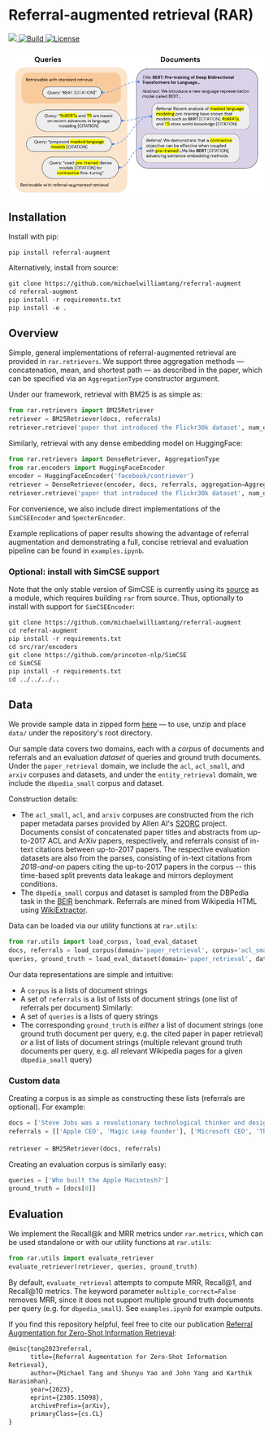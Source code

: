 # Referral-augmented retrieval (RAR)

<p>
    <a href="https://badge.fury.io/py/referral-augment">
        <img src="https://badge.fury.io/py/referral-augment.svg">
    </a>
    <a href="https://www.python.org/">
        <img alt="Build" src="https://img.shields.io/badge/Python-3.8+-purple.svg">
    </a>
    <a href="https://copyright.princeton.edu/policy">
        <img alt="License" src="https://img.shields.io/badge/License-MIT-blue">
    </a>
</p>

![RAR diagram](images/overview.png)

## Installation

Install with pip:
```
pip install referral-augment
```
Alternatively, install from source:
```
git clone https://github.com/michaelwilliamtang/referral-augment
cd referral-augment
pip install -r requirements.txt
pip install -e .
```

## Overview

Simple, general implementations of referral-augmented retrieval are provided in `rar.retrievers`. We support three aggregation methods — concatenation, mean, and shortest path — as described in the paper, which can be specified via an `AggregationType` constructor argument.

Under our framework, retrieval with BM25 is as simple as:
```python
from rar.retrievers import BM25Retriever
retriever = BM25Retriever(docs, referrals)
retriever.retrieve('paper that introduced the Flickr30k dataset', num_docs=10)
```
Similarly, retrieval with any dense embedding model on HuggingFace:
```python
from rar.retrievers import DenseRetriever, AggregationType
from rar.encoders import HuggingFaceEncoder
encoder = HuggingFaceEncoder('facebook/contriever')
retriever = DenseRetriever(encoder, docs, referrals, aggregation=AggregationType.MEAN)
retriever.retrieve('paper that introduced the Flickr30k dataset', num_docs=10)
```
For convenience, we also include direct implementations of the `SimCSEEncoder` and `SpecterEncoder`.

Example replications of paper results showing the advantage of referral augmentation and demonstrating a full, concise retrieval and evaluation pipeline can be found in `examples.ipynb`.

### Optional: install with SimCSE support

Note that the only stable version of SimCSE is currently using its [source](https://github.com/princeton-nlp/SimCSE) as a module, which requires building `rar` from source. Thus, optionally to install with support for `SimCSEEncoder`:
```
git clone https://github.com/michaelwilliamtang/referral-augment
cd referral-augment
pip install -r requirements.txt
cd src/rar/encoders
git clone https://github.com/princeton-nlp/SimCSE
cd SimCSE
pip install -r requirements.txt
cd ../../../..
```

## Data

We provide sample data in zipped form [here](https://drive.google.com/file/d/1IVo3sJ-H5i17KdQq4-kBr9oL64KLxtEc/view?usp=sharing) — to use, unzip and place `data/` under the repository's root directory.

Our sample data covers two domains, each with a *corpus* of documents and referrals and an evaluation *dataset* of queries and ground truth documents. Under the `paper_retrieval` domain, we include the `acl`, `acl_small`, and `arxiv` corpuses and datasets, and under the `entity_retrieval` domain, we include the `dbpedia_small` corpus and dataset.

Construction details:
* The `acl_small`, `acl`, and `arxiv` corpuses are constructed from the rich paper metadata parses provided by Allen AI's [S2ORC](https://github.com/allenai/s2orc) project. Documents consist of concatenated paper titles and abstracts from up-to-2017 ACL and ArXiv papers, respectively, and referrals consist of in-text citations between up-to-2017 papers. The respective evaluation datasets are also from the parses, consisting of in-text citations from *2018-and-on* papers citing the up-to-2017 papers in the corpus -- this time-based split prevents data leakage and mirrors deployment conditions.
* The `dbpedia_small` corpus and dataset is sampled from the DBPedia task in the [BEIR](https://github.com/beir-cellar/beir) benchmark. Referrals are mined from Wikipedia HTML using [WikiExtractor](https://github.com/attardi/wikiextractor).

Data can be loaded via our utility functions at `rar.utils`:
```python
from rar.utils import load_corpus, load_eval_dataset
docs, referrals = load_corpus(domain='paper_retrieval', corpus='acl_small')
queries, ground_truth = load_eval_dataset(domain='paper_retrieval', dataset='acl_small')
```
Our data representations are simple and intuitive:
* A `corpus` is a lists of document strings
* A set of `referrals` is a list of lists of document strings (one list of referrals per document)
Similarly:
* A set of `queries` is a lists of query strings
* The corresponding `ground_truth` is *either* a list of document strings (one ground truth document per query, e.g. the cited paper in paper retrieval) *or* a list of lists of document strings (multiple relevant ground truth documents per query, e.g. all relevant Wikipedia pages for a given `dbpedia_small` query)

### Custom data

Creating a corpus is as simple as constructing these lists (referrals are optional). For example:
```python
docs = ['Steve Jobs was a revolutionary technological thinker and designer', "Bill Gates founded the world's largest software company"]
referrals = [['Apple CEO', 'Magic Leap founder'], ['Microsoft CEO', 'The Giving Pledge co-founder']]

retriever = BM25Retriever(docs, referrals)
```
Creating an evaluation corpus is similarly easy:
```python
queries = ['Who built the Apple Macintosh?']
ground_truth = [docs[0]]
```

## Evaluation

We implement the Recall@k and MRR metrics under `rar.metrics`, which can be used standalone or with our utility functions at `rar.utils`:
```python
from rar.utils import evaluate_retriever
evaluate_retriever(retriever, queries, ground_truth)
```
By default, `evaluate_retrieval` attempts to compute MRR, Recall@1, and Recall@10 metrics. The keyword parameter `multiple_correct=False` removes MRR, since it does not support multiple ground truth documents per query (e.g. for `dbpedia_small`). See `examples.ipynb` for example outputs.

If you find this repository helpful, feel free to cite our publication [Referral Augmentation for Zero-Shot Information Retrieval](https://arxiv.org/abs/2305.15098):

```
@misc{tang2023referral,
      title={Referral Augmentation for Zero-Shot Information Retrieval}, 
      author={Michael Tang and Shunyu Yao and John Yang and Karthik Narasimhan},
      year={2023},
      eprint={2305.15098},
      archivePrefix={arXiv},
      primaryClass={cs.CL}
}
```
